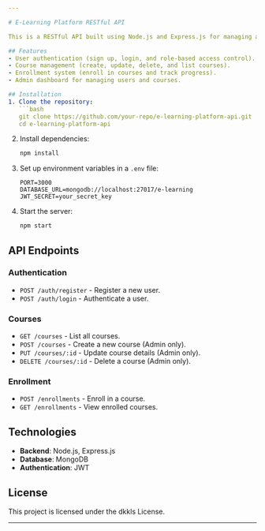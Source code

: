 ```yaml
---

# E-Learning Platform RESTful API  

This is a RESTful API built using Node.js and Express.js for managing an e-learning platform. The platform supports user registration, course management, and enrollment functionalities.  

## Features  
- User authentication (sign up, login, and role-based access control).  
- Course management (create, update, delete, and list courses).  
- Enrollment system (enroll in courses and track progress).  
- Admin dashboard for managing users and courses.  

## Installation  
1. Clone the repository:  
   ```bash  
   git clone https://github.com/your-repo/e-learning-platform-api.git  
   cd e-learning-platform-api  
   ```  
2. Install dependencies:  
   ```bash  
   npm install  
   ```  
3. Set up environment variables in a `.env` file:  
   ```plaintext  
   PORT=3000  
   DATABASE_URL=mongodb://localhost:27017/e-learning  
   JWT_SECRET=your_secret_key  
   ```  
4. Start the server:  
   ```bash  
   npm start  
   ```  

## API Endpoints  
### Authentication  
- `POST /auth/register` - Register a new user.  
- `POST /auth/login` - Authenticate a user.  

### Courses  
- `GET /courses` - List all courses.  
- `POST /courses` - Create a new course (Admin only).  
- `PUT /courses/:id` - Update course details (Admin only).  
- `DELETE /courses/:id` - Delete a course (Admin only).  

### Enrollment  
- `POST /enrollments` - Enroll in a course.  
- `GET /enrollments` - View enrolled courses.  

## Technologies  
- **Backend**: Node.js, Express.js  
- **Database**: MongoDB  
- **Authentication**: JWT  

## License  
This project is licensed under the dkkls License.  

---  
```

